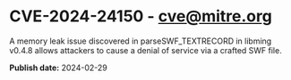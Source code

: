 # CVE-2024-24150 - cve@mitre.org

A memory leak issue discovered in parseSWF_TEXTRECORD in libming v0.4.8 allows attackers to cause a denial of service via a crafted SWF file.

**Publish date:** 2024-02-29
